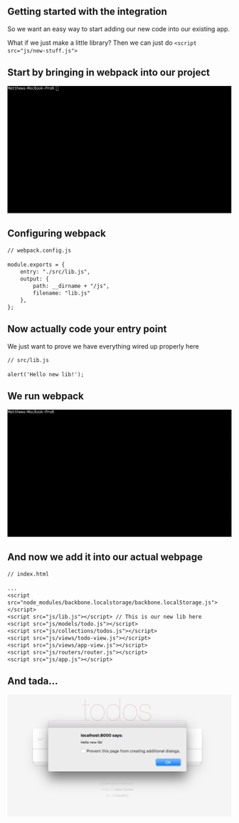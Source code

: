 ## Getting started with the integration

So we want an easy way to start adding our new code into our existing app.

What if we just make a little library? Then we can just do `<script src="js/new-stuff.js">`


## Start by bringing in webpack into our project

![Install webpack](/img/install-webpack.gif) <!-- .element: width="800" height="400" -->


## Configuring webpack

```
// webpack.config.js

module.exports = {
    entry: "./src/lib.js",
    output: {
        path: __dirname + "/js",
        filename: "lib.js"
    },
};
```


## Now actually code your entry point

We just want to prove we have everything wired up properly here

```
// src/lib.js

alert('Hello new lib!');
```


## We run webpack

![Yarn webpack](img/run-webpack-lib.gif)


## And now we add it into our actual webpage

```
// index.html

...
<script src="node_modules/backbone.localstorage/backbone.localStorage.js"></script>
<script src="js/lib.js"></script> // This is our new lib here
<script src="js/models/todo.js"></script>
<script src="js/collections/todos.js"></script>
<script src="js/views/todo-view.js"></script>
<script src="js/views/app-view.js"></script>
<script src="js/routers/router.js"></script>
<script src="js/app.js"></script>
```


## And tada...

![Hello new lib!](img/alert-hello.png)
